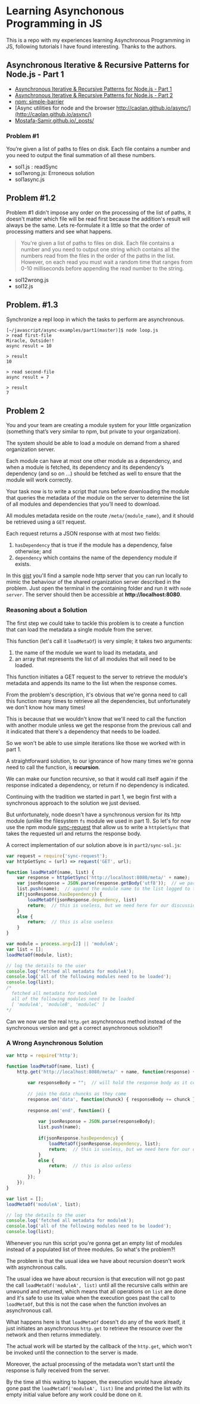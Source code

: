 # Learning Asynchonous Programming in JS

This is a repo with my experiences learning Asynchronous Programming in JS, following tutorials I have found interesting. Thanks to the authors.


## Asynchronous Iterative & Recursive Patterns for Node.js - Part 1

* [Asynchronous Iterative & Recursive Patterns for Node.js - Part 1](https://mostafa-samir.github.io/async-iterative-patterns-pt1/)
* [Asynchronous Iterative & Recursive Patterns for Node.js - Part 2](https://mostafa-samir.github.io/async-recursive-patterns-pt2/)
* [npm: simple-barrier](https://www.npmjs.com/package/simple-barrier)
* [Async utilities for node and the browser http://caolan.github.io/async/](http://caolan.github.io/async/)
* [Mostafa-Samir.github.io/_posts/](https://github.com/Mostafa-Samir/Mostafa-Samir.github.io/tree/1dad950ce19a4b1bcd94eb78c7da6df4c6f529da/_posts)

### Problem #1

You’re given a list of paths to files on disk. Each file contains a number and you need to output the final summation of all these numbers.

- sol1.js : readSync
- sol1wrong.js: Erroneous solution
- sol1async.js  


## Problem #1.2

Problem #1 didn't impose any order on the processing of the list of paths, it doesn't matter which file will be read first because the addition's result will always be the same. Lets re-formulate it a little so that the order of processing matters and see what happens.

> You're given a list of paths to files on disk. Each file contains a number and you need to output one string which contains all the numbers read from the files in the order of the paths in the list. However, on each read you must wait a random time that ranges from 0-10 milliseconds before appending the read number to the string.

- sol12wrong.js
- sol12.js

## Problem. #1.3

Synchronize a repl loop in which the tasks to perform are asynchronous.

```
[~/javascript/async-examples/part1(master)]$ node loop.js 
> read first-file
Miracle, Outside!!
async result = 10

> result
10

> read second-file
async result = 7

> result
7
```

## Problem 2

You and your team are creating a module system for your little
organization (something that’s very similar to npm, but private to
your organization). 

The system should be able to load a module on
demand from a shared organization server. 

Each module can have at
most one other module as a dependency, and when a module is fetched,
its dependency and its dependency’s dependency (and so on ...) should
be fetched as well to ensure that the module will work correctly.

Your task now is to write a script that runs before downloading the
module that queries the metadata of the module on the server to
determine the list of all modules and dependencies that you’ll need
to download. 

All modules metadata reside on the route
`/meta/{module_name}`, and it should be retrieved using a `GET`
request. 

Each request returns a JSON response with at most two
fields: 

1. `hasDependency` that is true if the module has a dependency,
false otherwise; and 
2. `dependency` which contains the name of the
dependency module if exists.

In this [gist](https://gist.github.com/Mostafa-Samir/8d88882e223a43bbbdef) you'll find a sample node http server that you can run locally to mimic the behaviour of the shared organization server described in the problem. Just open the terminal in the containing folder and run it with `node server`. The server should then be accessible at **http://localhost:8080**.

### Reasoning about a Solution

The first step we could take to tackle this problem is to create a function that can load the metadata a single module from the server. 

This function (let's call it `loadMetaOf`) is very simple; it takes two arguments: 

1. the name of the module we want to load its metadata, and 
2. an array that represents the list of all modules that will need to be loaded. 

This function initiates a GET request to the server to retrieve the module's metadata and appends its name to the list when the response comes.

From the problem's description, it's obvious that we're gonna need to call this function many times to retrieve all the dependencies, but unfortunately we don't know how many times! 

This is because that we wouldn't know that we'll need to call the function with another module unless we get the response from the previous call and it indicated that there's a dependency that needs to be loaded. 

So we won't be able to use simple iterations like those we worked with in part 1.

A straightforward solution, to our ignorance of how many times we're gonna need to call the function, is **recursion**. 

We can make our function recursive, so that it would call itself again if the response indicated a dependency, or return if no dependency is indicated.

Continuing with the tradition we started in part 1, we begin first with a synchronous approach to the solution we just devised. 

But unfortunately, node doesn't have a synchronous version for its http module (unlike the filesystem `fs` module we used in part 1). So let's for now use the npm module [sync-request](https://www.npmjs.com/package/sync-request) that allow us to write  a `httpGetSync` that takes the requested url and returns the response body.

A correct implementation of our solution above is in `part2/sync-sol.js`:

```javascript
var request = require('sync-request');
var httpGetSync = (url) => request('GET', url);

function loadMetaOf(name, list) {
    var response = httpGetSync('http://localhost:8080/meta/' + name);
    var jsonResponse = JSON.parse(response.getBody('utf8'));  // we parse the response string as JSON
    list.push(name);  // append the module name to the list logged to the user later
    if(jsonResponse.hasDependency) {
        loadMetaOf(jsonResponse.dependency, list)
        return;  // this is useless, but we need here for our discussion
    }
    else {
        return;  // this is also useless
    }
}

var module = process.argv[2] || 'moduleA';
var list = [];
loadMetaOf(module, list);

// log the details to the user 
console.log('fetched all metadata for moduleA');
console.log('all of the following modules need to be loaded');
console.log(list);
/*
  fetched all metadata for moduleA
  all of the following modules need to be loaded
  [ 'moduleA', 'moduleB', 'moduleC' ]
*/
```

Can we now use the real `http.get` asynchronous method instead of the synchronous version and get a correct asynchronous solution?!

### A Wrong Asynchronous Solution

```javascript
var http = require('http');

function loadMetaOf(name, list) {
    http.get('http://localhost:8080/meta/' + name, function(response) {
        
        var responseBody = "";  // will hold the response body as it comes
        
        // join the data chuncks as they come
        response.on('data', function(chunck) { responseBody += chunck });
        
        response.on('end', function() {
            
            var jsonResponse = JSON.parse(responseBody);
            list.push(name);
            
            if(jsonResponse.hasDependency) {
                loadMetaOf(jsonResponse.dependency, list);
                return;  // this is useless, but we need here for our discussion
            }
            else {
                return;  // this is also usless
            }
        });
    });
}

var list = [];
loadMetaOf('moduleA', list);

// log the details to the user 
console.log('fetched all metadata for moduleA');
console.log('all of the following modules need to be loaded');
console.log(list);
```

Whenever you run this script you're gonna get an empty list of modules instead of a populated list of three modules. So what's the problem?!

The problem is that the usual idea we have about recursion doesn't work with asynchronous calls. 

The usual idea we have about recursion is that execution will not go past the call `loadMetaOf('moduleA', list)` until all the recursive calls within are unwound and returned, which means that all operations on `list` are done and it's safe to use its value when the execution goes past the call to `loadMetaOf`, but this is not the case when the function involves an asynchronous call.

What happens here is that `loadMetaOf` doesn't do any of the work itself, it just initiates an asynchronous `http.get` to retrieve the resource over the network and then returns immediately. 

The actual work will be started by the callback of the `http.get`, which won't be invoked until the connection to the server is made. 

Moreover, the actual processing of the metadata won't start until the response is fully received from the server.

By the time all this waiting to happen, the execution would have already gone past the `loadMetaOf('moduleA', list)` line and printed the list with its empty initial value before any work could be done on it. 

